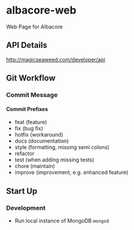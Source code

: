 # albacore-web
Web Page for Albacore

## API Details
http://magicseaweed.com/developer/api


## Git Workflow
### Commit Message
#### Commit Prefixes
- feat (feature)
- fix (bug fix)
- hotfix (workaround)
- docs (documentation)
- style (formatting, missing semi colons)
- refactor
- test (when adding missing tests)
- chore (maintain)
- improve (improvement, e.g. enhanced feature)

## Start Up
### Development
- Run local instance of MongoDB
  `mongod`
